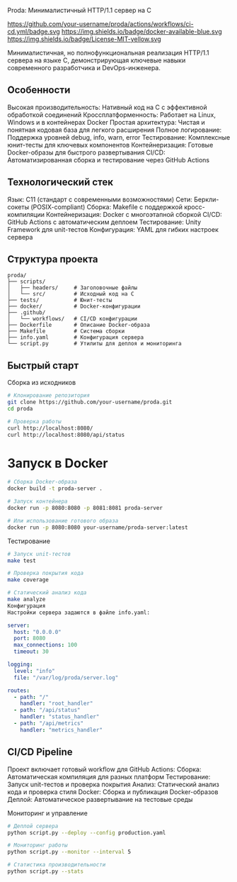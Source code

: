 Proda: Минималистичный HTTP/1.1 сервер на C

https://github.com/your-username/proda/actions/workflows/ci-cd.yml/badge.svg
https://img.shields.io/badge/docker-available-blue.svg
https://img.shields.io/badge/License-MIT-yellow.svg

Минималистичная, но полнофункциональная реализация HTTP/1.1 сервера на языке C, демонстрирующая ключевые навыки современного разработчика и DevOps-инженера.

## Особенности
Высокая производительность: Нативный код на C с эффективной обработкой соединений
Кроссплатформенность: Работает на Linux, Windows и в контейнерах Docker
Простая архитектура: Чистая и понятная кодовая база для легкого расширения
Полное логирование: Поддержка уровней debug, info, warn, error
Тестирование: Комплексные юнит-тесты для ключевых компонентов
Контейнеризация: Готовые Docker-образы для быстрого развертывания
CI/CD: Автоматизированная сборка и тестирование через GitHub Actions

## Технологический стек
Язык: C11 (стандарт с современными возможностями)
Сети: Беркли-сокеты (POSIX-compliant)
Сборка: Makefile с поддержкой кросс-компиляции
Контейнеризация: Docker с многоэтапной сборкой
CI/CD: GitHub Actions с автоматическим деплоем
Тестирование: Unity Framework для unit-тестов
Конфигурация: YAML для гибких настроек сервера

## Структура проекта
``` text
proda/
├── scripts/
│   ├── headers/     # Заголовочные файлы
│   └── src/         # Исходный код на C
├── tests/           # Юнит-тесты
├── docker/          # Docker-конфигурации
├── .github/
│   └── workflows/   # CI/CD конфигурации
├── Dockerfile       # Описание Docker-образа
├── Makefile         # Система сборки
├── info.yaml        # Конфигурация сервера
└── script.py        # Утилиты для деплоя и мониторинга
```

## Быстрый старт
Сборка из исходников
``` bash
# Клонирование репозитория
git clone https://github.com/your-username/proda.git
cd proda

# Проверка работы 
curl http://localhost:8080/
curl http://localhost:8080/api/status
```

# Запуск в Docker
``` bash
# Сборка Docker-образа
docker build -t proda-server .

# Запуск контейнера
docker run -p 8080:8080 -p 8081:8081 proda-server

# Или использование готового образа
docker run -p 8080:8080 your-username/proda-server:latest
```

Тестирование
``` bash
# Запуск unit-тестов
make test

# Проверка покрытия кода
make coverage

# Статический анализ кода
make analyze
Конфигурация
Настройки сервера задаются в файле info.yaml:
```

``` yaml
server:
  host: "0.0.0.0"
  port: 8080
  max_connections: 100
  timeout: 30

logging:
  level: "info"
  file: "/var/log/proda/server.log"

routes:
  - path: "/"
    handler: "root_handler"
  - path: "/api/status"
    handler: "status_handler"
  - path: "/api/metrics"
    handler: "metrics_handler"
```

## CI/CD Pipeline
Проект включает готовый workflow для GitHub Actions:
Сборка: Автоматическая компиляция для разных платформ
Тестирование: Запуск unit-тестов и проверка покрытия
Анализ: Статический анализ кода и проверка стиля
Docker: Сборка и публикация Docker-образов
Деплой: Автоматическое развертывание на тестовые среды

Мониторинг и управление
``` bash
# Деплой сервера
python script.py --deploy --config production.yaml

# Мониторинг работы
python script.py --monitor --interval 5

# Статистика производительности
python script.py --stats
```
